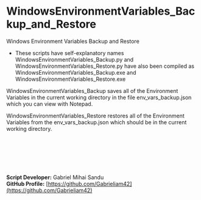 # WindowsEnvironmentVariables_Backup_and_Restore

Windows Environment Variables Backup and Restore

* These scripts have self-explanatory names  WindowsEnvironmentVariables_Backup.py and WindowsEnvironmentVariables_Restore.py have also been compiled as WindowsEnvironmentVariables_Backup.exe and WindowsEnvironmentVariables_Restore.exe

WindowsEnvironmentVariables_Backup saves all of the Environment Variables in the current working directory in the file env_vars_backup.json which you can view with Notepad.

WindowsEnvironmentVariables_Restore restores all of the Environment Variables from the env_vars_backup.json which should be in the current working directory.



<br><br>





<br><br>





**Script Developer:** Gabriel Mihai Sandu  
**GitHub Profile:** [https://github.com/Gabrieliam42](https://github.com/Gabrieliam42)
